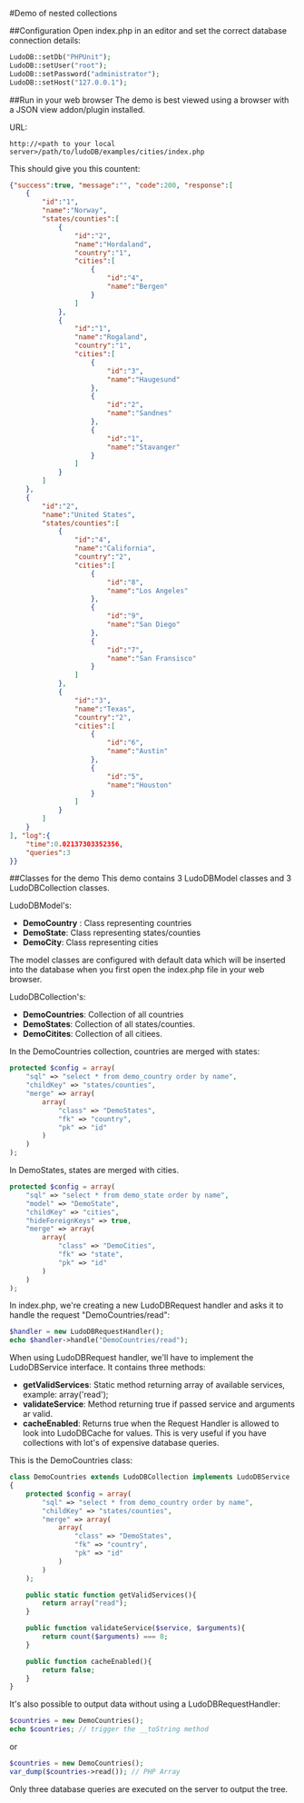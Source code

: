 #Demo of nested collections

##Configuration
Open index.php in an editor and set the correct database connection details:

```PHP
LudoDB::setDb("PHPUnit");
LudoDB::setUser("root");
LudoDB::setPassword("administrator");
LudoDB::setHost("127.0.0.1");
```

##Run in your web browser
The demo is best viewed using a browser with a JSON view addon/plugin
installed.

URL:
```
http://<path to your local server>/path/to/ludoDB/examples/cities/index.php
```

This should give you this countent:

```JSON
{"success":true, "message":"", "code":200, "response":[
    {
        "id":"1",
        "name":"Norway",
        "states/counties":[
            {
                "id":"2",
                "name":"Hordaland",
                "country":"1",
                "cities":[
                    {
                        "id":"4",
                        "name":"Bergen"
                    }
                ]
            },
            {
                "id":"1",
                "name":"Rogaland",
                "country":"1",
                "cities":[
                    {
                        "id":"3",
                        "name":"Haugesund"
                    },
                    {
                        "id":"2",
                        "name":"Sandnes"
                    },
                    {
                        "id":"1",
                        "name":"Stavanger"
                    }
                ]
            }
        ]
    },
    {
        "id":"2",
        "name":"United States",
        "states/counties":[
            {
                "id":"4",
                "name":"California",
                "country":"2",
                "cities":[
                    {
                        "id":"8",
                        "name":"Los Angeles"
                    },
                    {
                        "id":"9",
                        "name":"San Diego"
                    },
                    {
                        "id":"7",
                        "name":"San Fransisco"
                    }
                ]
            },
            {
                "id":"3",
                "name":"Texas",
                "country":"2",
                "cities":[
                    {
                        "id":"6",
                        "name":"Austin"
                    },
                    {
                        "id":"5",
                        "name":"Houston"
                    }
                ]
            }
        ]
    }
], "log":{
    "time":0.02137303352356,
    "queries":3
}}
```

##Classes for the demo
This demo contains 3 LudoDBModel classes and 3 LudoDBCollection classes.

LudoDBModel's:
* __DemoCountry__ : Class representing countries
* __DemoState__: Class representing states/counties
* __DemoCity__: Class representing cities

The model classes are configured with default data which will
be inserted into the database when you first open the index.php
file in your web browser.

LudoDBCollection's:
* __DemoCountries__: Collection of all countries
* __DemoStates__: Collection of all states/counties.
* __DemoCitites__: Collection of all citiees.

In the DemoCountries collection, countries are merged with states:

```PHP
protected $config = array(
    "sql" => "select * from demo_country order by name",
    "childKey" => "states/counties",
    "merge" => array(
        array(
            "class" => "DemoStates",
            "fk" => "country",
            "pk" => "id"
        )
    )
);
```

In DemoStates, states are merged with cities.

```PHP
protected $config = array(
    "sql" => "select * from demo_state order by name",
    "model" => "DemoState",
    "childKey" => "cities",
    "hideForeignKeys" => true,
    "merge" => array(
        array(
            "class" => "DemoCities",
            "fk" => "state",
            "pk" => "id"
        )
    )
);
```

In index.php, we're creating a new LudoDBRequest handler and asks it
to handle the request "DemoCountries/read":

```PHP
$handler = new LudoDBRequestHandler();
echo $handler->handle("DemoCountries/read");
```

When using  LudoDBRequest handler, we'll have to implement the LudoDBService interface. It contains
three methods:

* __getValidServices__: Static method returning array of available services, example: array('read');
* __validateService__: Method returning true if passed service and arguments ar valid.
* __cacheEnabled__: Returns true when the Request Handler is allowed to look into LudoDBCache for
values. This is very useful if you have collections with lot's of expensive database queries.

This is the DemoCountries class:
```PHP
class DemoCountries extends LudoDBCollection implements LudoDBService
{
    protected $config = array(
        "sql" => "select * from demo_country order by name",
        "childKey" => "states/counties",
        "merge" => array(
            array(
                "class" => "DemoStates",
                "fk" => "country",
                "pk" => "id"
            )
        )
    );

    public static function getValidServices(){
        return array("read");
    }

    public function validateService($service, $arguments){
        return count($arguments) === 0;
    }

    public function cacheEnabled(){
        return false;
    }
}
```

It's also possible to output data without using a LudoDBRequestHandler:

```PHP
$countries = new DemoCountries();
echo $countries; // trigger the __toString method
```

or

```PHP
$countries = new DemoCountries();
var_dump($countries->read()); // PHP Array
```

Only three database queries are executed on the server to output
the tree.

